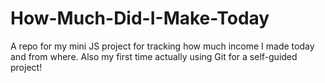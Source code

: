 # How-Much-Did-I-Make-Today
A repo for my mini JS project for tracking how much income I made today and from where.
Also my first time actually using Git for a self-guided project!
